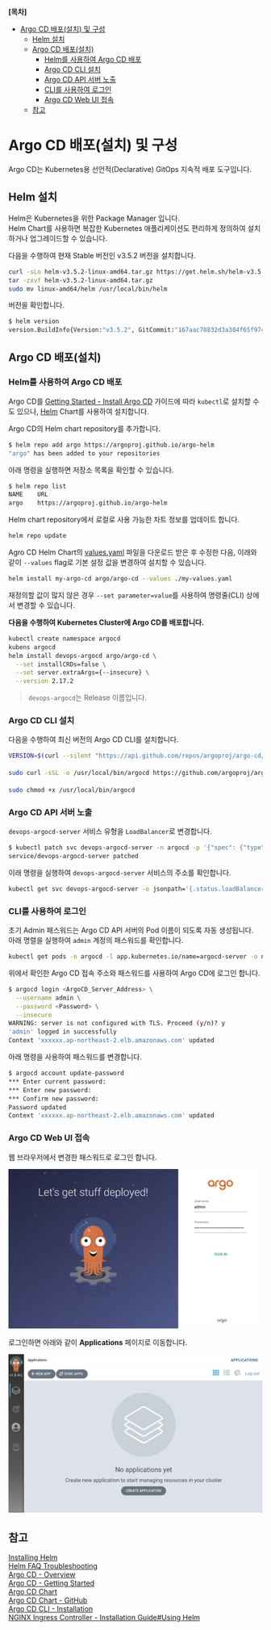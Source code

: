 **[목차]**
- [Argo CD 배포(설치) 및 구성](#argo-cd-배포설치-및-구성)
  - [Helm 설치](#helm-설치)
  - [Argo CD 배포(설치)](#argo-cd-배포설치)
    - [Helm를 사용하여 Argo CD 배포](#helm를-사용하여-argo-cd-배포)
    - [Argo CD CLI 설치](#argo-cd-cli-설치)
    - [Argo CD API 서버 노출](#argo-cd-api-서버-노출)
    - [CLI를 사용하여 로그인](#cli를-사용하여-로그인)
    - [Argo CD Web UI 접속](#argo-cd-web-ui-접속)
  - [참고](#참고)
# Argo CD 배포(설치) 및 구성

Argo CD는 Kubernetes용 선언적(Declarative) GitOps 지속적 배포 도구입니다.

## Helm 설치

Helm은 Kubernetes을 위한 Package Manager 입니다.  
Helm Chart를 사용하면 복잡한 Kubernetes 애플리케이션도 편리하게 정의하여 설치하거나 업그레이드할 수 있습니다.

다음을 수행하여 현재 Stable 버전인 v3.5.2 버전을 설치합니다.

```bash
curl -sLo helm-v3.5.2-linux-amd64.tar.gz https://get.helm.sh/helm-v3.5.2-linux-amd64.tar.gz
tar -zxvf helm-v3.5.2-linux-amd64.tar.gz
sudo mv linux-amd64/helm /usr/local/bin/helm
```

버전을 확인합니다.

```bash
$ helm version
version.BuildInfo{Version:"v3.5.2", GitCommit:"167aac70832d3a384f65f9745335e9fb40169dc2", GitTreeState:"dirty", GoVersion:"go1.15.7"}
```

## Argo CD 배포(설치)

### Helm를 사용하여 Argo CD 배포

Argo CD를 [Getting Started - Install Argo CD](https://argo-cd.readthedocs.io/en/stable/getting_started/#1-install-argo-cd) 가이드에 따라 `kubectl`로 설치할 수도 있으나, [Helm](https://helm.sh/) Chart를 사용하여 설치합니다.

Argo CD의 Helm chart repository를 추가합니다.

```bash
$ helm repo add argo https://argoproj.github.io/argo-helm
"argo" has been added to your repositories
```

아래 명령을 실행하면 저장소 목록을 확인할 수 있습니다.

```bash
$ helm repo list
NAME	URL
argo	https://argoproj.github.io/argo-helm
```

Helm chart repository에서 로컬로 사용 가능한 차트 정보를 업데이트 합니다.

```bash
helm repo update
```

Agro CD Helm Chart의 [values.yaml](https://github.com/argoproj/argo-helm/blob/master/charts/argo-cd/values.yaml) 파일을 다운로드 받은 후 수정한 다음, 이래와 같이 `--values` flag로 기본 설정 값을 변경하여 설치할 수 있습니다.

```bash
helm install my-argo-cd argo/argo-cd --values ./my-values.yaml
```

재정의할 값이 많지 않은 경우 `--set parameter=value`를 사용하여 명령줄(CLI) 상에서 변경할 수 있습니다.

**다음을 수행하여 Kubernetes Cluster에 Argo CD를 배포합니다.**

```bash
kubectl create namespace argocd
kubens argocd
helm install devops-argocd argo/argo-cd \
  --set installCRDs=false \
  --set server.extraArgs={--insecure} \
  --version 2.17.2
```

> `devops-argocd`는 Release 이름입니다.

### Argo CD CLI 설치

다음을 수행하여 최신 버전의 Argo CD CLI를 설치합니다.

```bash
VERSION=$(curl --silent "https://api.github.com/repos/argoproj/argo-cd/releases/latest" | grep '"tag_name"' | sed -E 's/.*"([^"]+)".*/\1/')

sudo curl -sSL -o /usr/local/bin/argocd https://github.com/argoproj/argo-cd/releases/download/$VERSION/argocd-linux-amd64

sudo chmod +x /usr/local/bin/argocd
```

### Argo CD API 서버 노출

`devops-argocd-server` 서비스 유형을 `LoadBalancer`로 변경합니다.

```bash
$ kubectl patch svc devops-argocd-server -n argocd -p '{"spec": {"type": "LoadBalancer"}}'
service/devops-argocd-server patched
```

이래 명령을 실행하여 `devops-argocd-server` 서비스의 주소를 확인합니다.

```bash
kubectl get svc devops-argocd-server -o jsonpath='{.status.loadBalancer.ingress[0].hostname}'
```

### CLI를 사용하여 로그인

초기 Admin 패스워드는 Argo CD API 서버의 Pod 이름이 되도록 자동 생성됩니다.  
아래 명렬을 실행하여 `admin` 계정의 패스워드를 확인합니다.

```bash
kubectl get pods -n argocd -l app.kubernetes.io/name=argocd-server -o name | cut -d'/' -f 2
```

위에서 확인한 Argo CD 접속 주소와 패스워드를 사용하여 Argo CD에 로그인 합니다.

```bash
$ argocd login <ArgoCD_Server_Address> \
  --username admin \
  --password <Password> \
  --insecure
WARNING: server is not configured with TLS. Proceed (y/n)? y
'admin' logged in successfully
Context 'xxxxxx.ap-northeast-2.elb.amazonaws.com' updated
```

아래 명령을 사용하여 패스워드를 변경합니다.

```bash
$ argocd account update-password
*** Enter current password:
*** Enter new password:
*** Confirm new password:
Password updated
Context 'xxxxxx.ap-northeast-2.elb.amazonaws.com' updated
```

### Argo CD Web UI 접속

웹 브라우저에서 변경한 패스워드로 로그인 합니다.

![Argo CD Login](images/argocd_login.png "Argo CD Login")

로그인하면 아래와 같이 **Applications** 페이지로 이동합니다.

![Argo CD 초기 화면](images/argocd_initial_ui.png "Argo CD 초기 화면")

## 참고

[Installing Helm](https://helm.sh/docs/intro/install/)  
[Helm FAQ Troubleshooting](https://helm.sh/docs/faq/#troubleshooting)  
[Argo CD - Overview](https://argo-cd.readthedocs.io/en/stable/)  
[Argo CD - Getting Started](https://argo-cd.readthedocs.io/en/stable/getting_started/)  
[Argo CD Chart](https://artifacthub.io/packages/helm/argo/argo-cd)  
[Argo CD Chart - GitHub](https://github.com/argoproj/argo-helm/tree/master/charts/argo-cd)  
[Argo CD CLI - Installation](https://argo-cd.readthedocs.io/en/stable/cli_installation/)  
[NGINX Ingress Controller - Installation Guide#Using Helm](https://kubernetes.github.io/ingress-nginx/deploy/#using-helm)  
